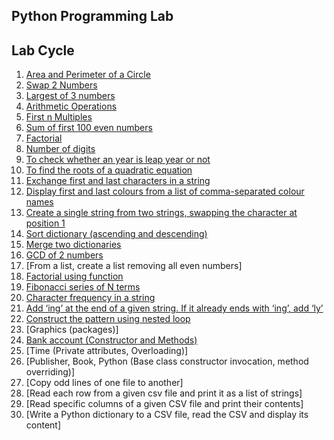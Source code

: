 Python Programming Lab
----------------------
Lab Cycle
---------
1.	[Area and Perimeter of a Circle](01_area_perimeter_circle.py)
2.	[Swap 2 Numbers](02_swap2num.py)
3.	[Largest of 3 numbers](03_Lof3.py)
4.	[Arithmetic Operations](04_ArithematicOps.py)
5.	[First n Multiples](05_firstn.py)
6.	[Sum of first 100 even numbers](06_sumofeven.py)
7.	[Factorial](07_factorial.py)
8.	[Number of digits](08_numofd.py)
9.	[To check whether an year is leap year or not](09_Leap.py)
10.	[To find the roots of a quadratic equation](10_Rootsofquad.py) 
11.	[Exchange first and last characters in a string](11_Stringechange.py)
12.	[Display first and last colours from a list of comma-separated colour names](12.list.py)
13.	[Create a single string from two strings, swapping the character at position 1](13.singlestring.py)
14.	[Sort dictionary (ascending and descending)](14.dict.py)
15.	[Merge two dictionaries](15.merge.py)
16.	[GCD of 2 numbers](16.GCD.py)
17.	[From a list, create a list removing all even numbers]
18.	[Factorial using function](18.factorial.py)
19.	[Fibonacci series of N terms](19.fibinacci.py)
20.	[Character frequency in a string](20.charfreq.py)
21.	[Add ‘ing’ at the end of a given string. If it already ends with ‘ing’, add ‘ly’](21.IngorLy.py)
22.	[Construct the pattern using nested loop](22.numbpyramid.py)
23.	[Graphics (packages)]
24.	[Bank account (Constructor and Methods)](24.bank.py)
25.	[Time (Private attributes, Overloading)]
26.	[Publisher, Book, Python (Base class constructor invocation, method overriding)]
27.	[Copy odd lines of one file to another]
28.	[Read each row from a given csv file and print it as a list of strings]
29.	[Read specific columns of a given CSV file and print their contents]
30.	[Write a Python dictionary to a CSV file, read the CSV and display its content]
